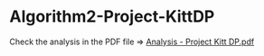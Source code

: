 ﻿# Algorithm2-Project-KittDP

Check the analysis in the PDF file => [Analysis - Project Kitt DP.pdf](https://github.com/JuanPabloArequipa/Algorithm2-Project-KittDP/blob/9a54b0b649e51a7427da9beda8be47005e23eb99/Analysis%20-%20Project%20Kitt%20DP.pdf)
